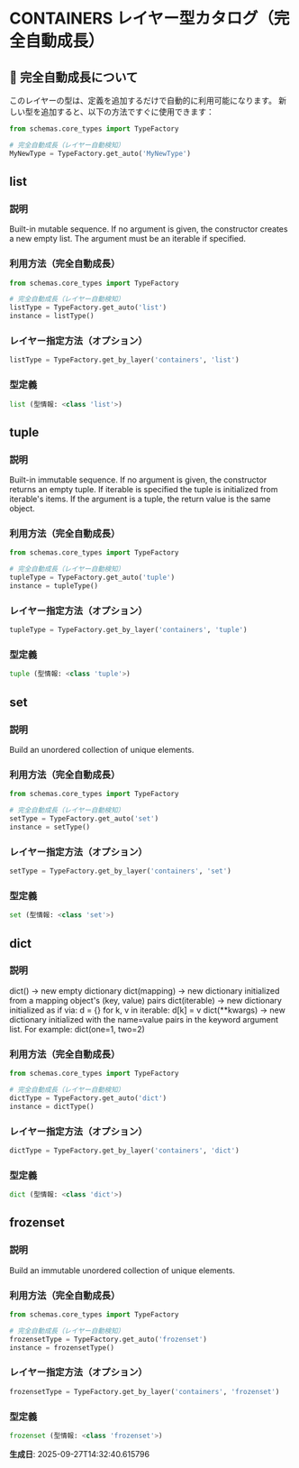 # CONTAINERS レイヤー型カタログ（完全自動成長）

## 🎯 完全自動成長について

このレイヤーの型は、定義を追加するだけで自動的に利用可能になります。
新しい型を追加すると、以下の方法ですぐに使用できます：

```python
from schemas.core_types import TypeFactory

# 完全自動成長（レイヤー自動検知）
MyNewType = TypeFactory.get_auto('MyNewType')
```

## list

### 説明
Built-in mutable sequence. If no argument is given, the constructor creates a new empty list. The argument must be an iterable if specified.

### 利用方法（完全自動成長）
```python
from schemas.core_types import TypeFactory

# 完全自動成長（レイヤー自動検知）
listType = TypeFactory.get_auto('list')
instance = listType()
```

### レイヤー指定方法（オプション）
```python
listType = TypeFactory.get_by_layer('containers', 'list')
```

### 型定義
```python
list (型情報: <class 'list'>)
```
## tuple

### 説明
Built-in immutable sequence. If no argument is given, the constructor returns an empty tuple. If iterable is specified the tuple is initialized from iterable's items. If the argument is a tuple, the return value is the same object.

### 利用方法（完全自動成長）
```python
from schemas.core_types import TypeFactory

# 完全自動成長（レイヤー自動検知）
tupleType = TypeFactory.get_auto('tuple')
instance = tupleType()
```

### レイヤー指定方法（オプション）
```python
tupleType = TypeFactory.get_by_layer('containers', 'tuple')
```

### 型定義
```python
tuple (型情報: <class 'tuple'>)
```
## set

### 説明
Build an unordered collection of unique elements.

### 利用方法（完全自動成長）
```python
from schemas.core_types import TypeFactory

# 完全自動成長（レイヤー自動検知）
setType = TypeFactory.get_auto('set')
instance = setType()
```

### レイヤー指定方法（オプション）
```python
setType = TypeFactory.get_by_layer('containers', 'set')
```

### 型定義
```python
set (型情報: <class 'set'>)
```
## dict

### 説明
dict() -> new empty dictionary dict(mapping) -> new dictionary initialized from a mapping object's (key, value) pairs dict(iterable) -> new dictionary initialized as if via: d = {} for k, v in iterable: d[k] = v dict(**kwargs) -> new dictionary initialized with the name=value pairs in the keyword argument list.  For example:  dict(one=1, two=2)

### 利用方法（完全自動成長）
```python
from schemas.core_types import TypeFactory

# 完全自動成長（レイヤー自動検知）
dictType = TypeFactory.get_auto('dict')
instance = dictType()
```

### レイヤー指定方法（オプション）
```python
dictType = TypeFactory.get_by_layer('containers', 'dict')
```

### 型定義
```python
dict (型情報: <class 'dict'>)
```
## frozenset

### 説明
Build an immutable unordered collection of unique elements.

### 利用方法（完全自動成長）
```python
from schemas.core_types import TypeFactory

# 完全自動成長（レイヤー自動検知）
frozensetType = TypeFactory.get_auto('frozenset')
instance = frozensetType()
```

### レイヤー指定方法（オプション）
```python
frozensetType = TypeFactory.get_by_layer('containers', 'frozenset')
```

### 型定義
```python
frozenset (型情報: <class 'frozenset'>)
```
**生成日**: 2025-09-27T14:32:40.615796
